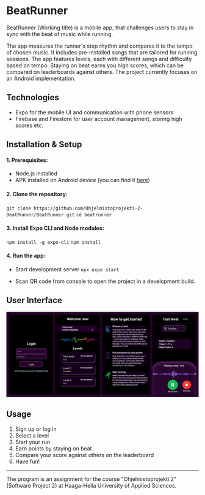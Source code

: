 # BeatRunner

BeatRunner (Working title) is a mobile app, that challenges users to stay in sync with the beat of music while running.

The app measures the runner's step rhythm and compares it to the tempo of chosen music. It includes pre-installed songs that are tailored for running sessions. The app features levels, each with different songs and difficulty based on tempo. Staying on beat earns you high scores, which can be compared on leaderboards against others. The project currently focuses on an Android implementation.

## Technologies

- Expo for the mobile UI and communication with phone sensors
- Firebase and Firestore for user account management, storing high scores etc.

## Installation & Setup

#### 1. Prerequisites:

- Node.js installed
- APK installed on Android device (you can find it [here](https://expo.dev/accounts/beatrunner/projects/beatrunner/builds/d357db4d-85d1-49f3-bbe0-563cf0209398)) 

#### 2. Clone the repository:

`git clone https://github.com/Ohjelmistoprojekti-2-BeatRunner/BeatRunner.git`
`cd beatrunner`

#### 3. Install Expo CLI and Node modules:

`npm install -g expo-cli`
`npm install`

#### 4. Run the app:

- Start development server
`npx expo start`

- Scan QR code from console to open the project in a development build. 

## User Interface

![Käyttöliittymäkaavio](./Images/Kayttoliittyma.png)

## Usage

1. Sign up or log in
2. Select a level
3. Start your run
4. Earn points by staying on beat
5. Compare your score against others on the leaderboard
6. Have fun!

---

The program is an assignment for the course "Ohjelmistoprojekti 2" (Software Project 2) at Haaga-Helia University of Applied Sciences.
